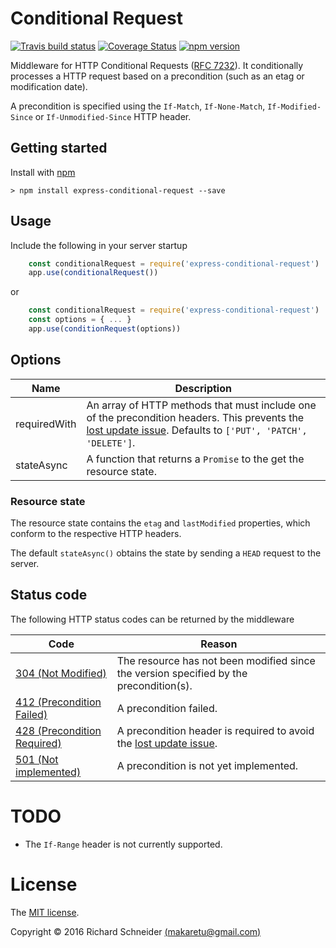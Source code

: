 # Conditional Request 

[![Travis build status](https://travis-ci.org/richardschneider/express-conditional-request.svg)](https://travis-ci.org/richardschneider/express-conditional-request)
[![Coverage Status](https://coveralls.io/repos/github/richardschneider/express-conditional-request/badge.svg?branch=master)](https://coveralls.io/github/richardschneider/express-conditional-request?branch=master) 
 [![npm version](https://badge.fury.io/js/express-conditional-request.svg)](https://badge.fury.io/js/express-conditional-request) 
 
Middleware for HTTP Conditional Requests ([RFC 7232](https://tools.ietf.org/html/rfc7232)).
It conditionally processes a HTTP request based on a precondition (such as an etag or modification date). 

A precondition is specified using the `If-Match`, `If-None-Match`, `If-Modified-Since` or `If-Unmodified-Since` HTTP header. 

## Getting started

Install with [npm](http://blog.npmjs.org/post/85484771375/how-to-install-npm)

    > npm install express-conditional-request --save

## Usage

Include the following in your server startup

````javascript
    const conditionalRequest = require('express-conditional-request')
    app.use(conditionalRequest())
````
or
````javascript
    const conditionalRequest = require('express-conditional-request')
    const options = { ... }
    app.use(conditionRequest(options))
````

## Options

Name | Description
---- | -----------
requiredWith | An array of HTTP methods that must include one of the precondition headers.  This prevents the [lost update issue](https://en.wikipedia.org/wiki/Concurrency_control).  Defaults to `['PUT', 'PATCH', 'DELETE']`.
stateAsync | A function that returns a `Promise` to the get the resource state.

### Resource state

The resource state contains the `etag` and `lastModified` properties, which conform to the respective HTTP headers.

The default `stateAsync()` obtains the state by sending a `HEAD` request to the server.

## Status code

The following HTTP status codes can be returned by the middleware

Code | Reason
---- | ------
[304 (Not Modified)](https://tools.ietf.org/html/rfc7232#section-4.1) | The resource has not been modified since the version specified by the precondition(s).
[412 (Precondition Failed)](https://tools.ietf.org/html/rfc7232#section-4.2) | A precondition failed.
[428 (Precondition Required)](https://tools.ietf.org/html/rfc6585#section-3) | A precondition header is required to avoid the [lost update issue](https://en.wikipedia.org/wiki/Concurrency_control).
[501 (Not implemented)](https://tools.ietf.org/html/rfc7231#section-6.6.2s) | A precondition is not yet implemented.
# TODO

* The `If-Range` header is not currently supported.


# License
The [MIT license](LICENSE).

Copyright © 2016 Richard Schneider [(makaretu@gmail.com)](mailto:makaretu@gmail.com?subject=express-conditional-request)
